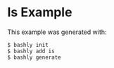 Is Example
==================================================

This example was generated with:

    $ bashly init
    $ bashly add is
    $ bashly generate
